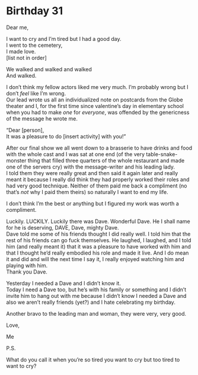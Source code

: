 # Birthday 31

Dear me,

I want to cry and I’m tired but I had a good day.  
I went to the cemetery,  
I made love.  
\[list not in order\]

We walked and walked and walked  
And walked.

I don’t think my fellow actors liked me very much. I’m probably wrong but I don’t *feel* like I’m wrong.  
Our lead wrote us all an individualized note on postcards from the Globe theater and I, for the first time since valentine’s day in elementary school when you had to make *one* for *everyone*, was offended by the genericness of the message he wrote me.

“Dear \[person\],  
It was a pleasure to do \[insert activity\] with you\!”

After our final show we all went down to a brasserie to have drinks and food with the whole cast and I was sat at one end (of the very table-snake-monster thing that filled three quarters of the whole restaurant and made one of the servers cry) with the message-writer and his leading lady.  
I told them they were really great and then said it again later and really meant it because I really did think they had properly worked their roles and had very good technique. Neither of them paid me back a compliment (no that’s *not* why I paid them theirs) so naturally I want to end my life. 

I don’t think I’m the best or anything but I figured my work was worth a compliment.

Luckily. LUCKILY. Luckily there was Dave. Wonderful Dave. He I shall name for he is deserving, DAVE, Dave, mighty Dave.  
Dave told me some of his friends thought I did really well. I told him that the rest of his friends can go fuck themselves. He laughed, I laughed, and I told him (and really meant it) that it was a pleasure to have worked with him and that I thought he’d really embodied his role and made it live. And I do mean it and did and will the next time I say it, I really enjoyed watching him and playing with him.  
Thank you Dave.

Yesterday I needed a Dave and I didn’t know it.  
Today I need a Dave too, but he’s with his family or something and I didn’t invite him to hang out with me because I didn’t know I needed a Dave and also we aren’t really friends (yet?) and I hate celebrating my birthday.

Another bravo to the leading man and woman, they were very, very good.  

Love,

Me

P.S.

What do you call it when you’re so tired you want to cry but too tired to want to cry?

